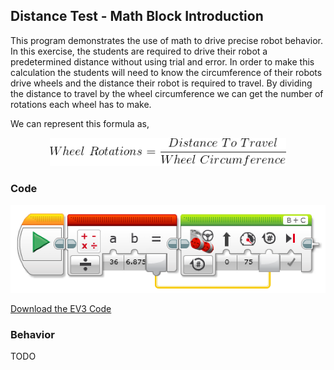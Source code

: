 ## Distance Test - Math Block Introduction
This program demonstrates the use of math to drive precise robot behavior. In this exercise, the students are required to drive their robot a predetermined distance without using trial and error. In order to make this calculation the students will need to know the circumference of their robots drive wheels and the distance their robot is required to travel. By dividing the distance to travel by the wheel circumference we can get the number of rotations each wheel has to make.

We can represent this formula as,


<p align="center"><img src="https://github.com/DaveKT/ToT-Robotics-EV3/raw/master/docs/wheelrotationsformula.png" alt="Image of Rotations Formula" style="width: 75%"/></p>

### Code

<img src="https://github.com/DaveKT/ToT-Robotics-EV3/raw/master/docs/ev3/DistanceTest.png" alt="Image of Program Code" />

[Download the EV3 Code](docs/ev3/DistanceTest.ev3)


### Behavior
TODO
